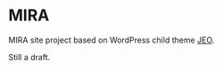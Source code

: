 MIRA
==================

MIRA site project based on WordPress child theme [JEO](https://github.com/cardume/jeo).

Still a draft.
